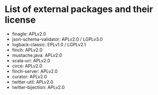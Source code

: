 # List of external packages and their license

* finagle: APLv2.0
* json-schema-validator: APLv2.0 / LGPLv3.0
* logback-classic: EPLv1.0 / LGPLv2.1
* finch: APLv2.0
* mustache.java: APLv2.0
* scala-uri: APLv2.0
* circe: APLv2.0
* finch-server: APLv2.0
* curator: APLv2.0
* twitter-util: APLv2.0
* twitter-bijection: APLv2.0
